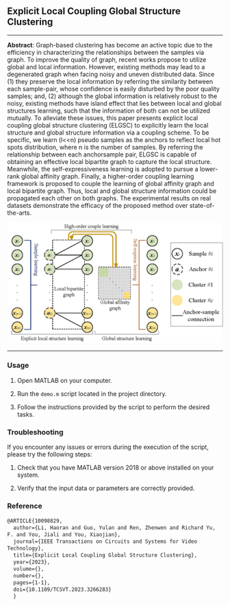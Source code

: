 ## Explicit Local Coupling Global Structure Clustering
---
**Abstract**: Graph-based clustering has become an active topic due to the efficiency in characterizing the relationships between the samples via graph. To improve the quality of graph, recent works propose to utilize global and local information. However, existing methods may lead to a degenerated graph when facing noisy and uneven distributed data. Since (1) they preserve the local information by referring the similarity between each sample-pair, whose confidence is easily disturbed by the poor quality samples; and, (2) although the global information is relatively robust to the noisy, existing methods have island effect that lies between local and global structures learning, such that the information of both can not be utilized mutually. To alleviate these issues, this paper presents explicit local coupling global structure clustering (ELGSC) to explicitly learn the local structure and global structure information via a coupling scheme. To be specific, we learn (l<<n) pseudo samples as the anchors to reflect local hot spots distribution, where n is the number of samples. By referring the relationship between each anchorsample pair, ELGSC is capable of obtaining an effective local bipartite graph to capture the local structure. Meanwhile, the self-expressiveness learning is adopted to pursue a lower-rank global affinity graph. Finally, a higher-order coupling learning framework is proposed to couple the learning of global affinity graph and local bipartite graph. Thus, local and global structure information could be propagated each other on both graphs. The experimental results on real datasets demonstrate the efficacy of the proposed method over state-of-the-arts.

![](Fig2.png)

---
### Usage

1. Open MATLAB on your computer.

2. Run the `demo.m` script located in the project directory.

3. Follow the instructions provided by the script to perform the desired tasks.

### Troubleshooting

If you encounter any issues or errors during the execution of the script, please try the following steps:

1. Check that you have MATLAB version 2018 or above installed on your system.


2. Verify that the input data or parameters are correctly provided.

### Reference

```
@ARTICLE{10098829,
  author={Li, Haoran and Guo, Yulan and Ren, Zhenwen and Richard Yu, F. and You, Jiali and You, Xiaojian},
  journal={IEEE Transactions on Circuits and Systems for Video Technology}, 
  title={Explicit Local Coupling Global Structure Clustering}, 
  year={2023},
  volume={},
  number={},
  pages={1-1},
  doi={10.1109/TCSVT.2023.3266283}
  }
```